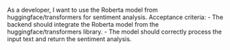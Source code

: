 As a developer, I want to use the Roberta model from huggingface/transformers for sentiment analysis.
    Acceptance criteria:
    - The backend should integrate the Roberta model from the huggingface/transformers library.
    - The model should correctly process the input text and return the sentiment analysis.
